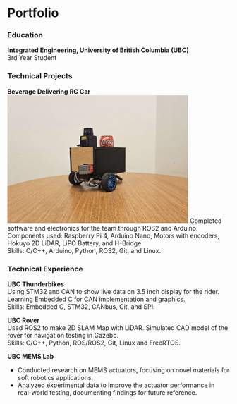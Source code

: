 # Portfolio

### Education
**Integrated Engineering, University of British Columbia (UBC)**  
3rd Year Student

### Technical Projects
**Beverage Delivering RC Car**<br />
<img src="/images/pic01.jpg" width="410">
Completed software and electronics for the team through ROS2 and Arduino. <br />
Components used: Raspberry Pi 4, Arduino Nano, Motors with encoders, Hokuyo 2D LiDAR, LiPO Battery, and H-Bridge<br />
												   Skills: C/C++, Arduino, Python, ROS2, Git, and Linux.
### Technical Experience

**UBC Thunderbikes**  
Using STM32 and CAN to show live data on 3.5 inch display for the rider. Learning Embedded C for CAN implementation and graphics.<br />
												   Skills: Embedded C, STM32, CANbus, Git, and SPI.

**UBC Rover**  
Used ROS2 to make 2D SLAM Map with LiDAR. Simulated CAD model of the rover for navigation testing in Gazebo. <br />
												   Skills: C/C++, Python, ROS/ROS2, Git, Linux and FreeRTOS.	

**UBC MEMS Lab**  
- Conducted research on MEMS actuators, focusing on novel materials for soft robotics applications.
- Analyzed experimental data to improve the actuator performance in real-world testing, documenting findings for future reference.
